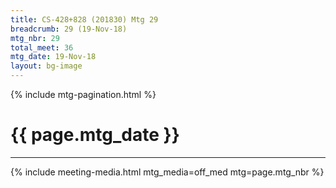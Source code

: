```yaml
---
title: CS-428+828 (201830) Mtg 29
breadcrumb: 29 (19-Nov-18)
mtg_nbr: 29
total_meet: 36
mtg_date: 19-Nov-18
layout: bg-image
---
```

{% include mtg-pagination.html %}
<h1 class="text-center">{{ page.mtg_date }}</h1>
<hr />
{% include meeting-media.html mtg_media=off_med mtg=page.mtg_nbr %}
